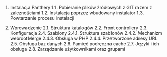 1. Instalacja Panthery
1.1. Pobieranie plików źródłowych z GIT razem z zależnościami
1.2. Instalacja poprzez wbudowany instalator
1.3. Powtarzanie procesu instalacji

2. Wprowadzenie
2.1. Struktura katalogów
2.2. Front controllery
2.3. Konfiguracja
2.4. Szablony
       2.4.1. Struktura szablonów
       2.4.2. Mechanizm webrootMerge
       2.4.3. Obsługa w PHP
       2.4.4. Przetworzone adresy URL
2.5. Obsługa baz danych
2.6. Pamięć podręczna cache
2.7. Języki i ich obsługa
2.8. Zarządzanie użytkownikami oraz grupami
